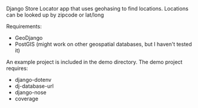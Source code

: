 Django Store Locator app that uses geohasing to find locations.
Locations can be looked up by zipcode or lat/long



Requirements:
- GeoDjango
- PostGIS (might work on other geospatial databases, but I haven't tested it)


An example project is included in the demo directory.
The demo project requires:
- django-dotenv
- dj-database-url
- django-nose
- coverage
